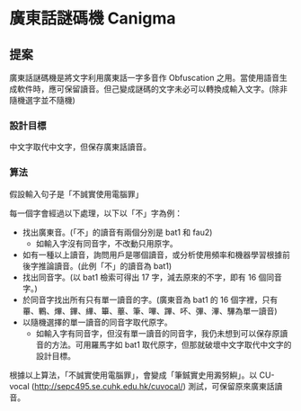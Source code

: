 # 廣東話謎碼機 Canigma
## 提案
廣東話謎碼機是將文字利用廣東話一字多音作 Obfuscation 之用。當使用語音生成軟件時，應可保留讀音。但己變成謎碼的文字未必可以轉換成輸入文字。(除非隨機選字並不隨機)

### 設計目標
中文字取代中文字，但保存廣東話讀音。

### 算法
假設輸入句子是「不誠實使用電腦罪」

每一個字會經過以下處理，以下以「不」字為例：

* 找出廣東音。(「不」的讀音有兩個分別是 bat1 和 fau2)
  * 如輸入字沒有同音字，不改動只用原字。
* 如有一種以上讀音，詢問用戶是哪個讀音，或分析使用頻率和機器學習根據前後字推論讀音。(此例「不」的讀音為 bat1)
* 找出同音字。(以 bat1 檢索可得出 17 字，減去原來的不字，即有 16 個同音字。)
* 於同音字找出所有只有單一讀音的字。(廣東音為 bat1 的 16 個字裡，只有罼、鷝、熚、鏎、縪、篳、蓽、筆、嗶、蹕、吥、彃、滭、驆為單一讀音)
* 以隨機選擇的單一讀音的同音字取代原字。
  * 如輸入字有同音字，但沒有單一讀音的同音字，我仍未想到可以保存原讀音的方法。可用羅馬字如 bat1 取代原字，但那就破壞中文字取代中文字的設計目標。

根據以上算法，「不誠實使用電腦罪」，會變成「筆鋮實史用澱努鱮」。以 CU-vocal (http://sepc495.se.cuhk.edu.hk/cuvocal/) 測試，可保留原來廣東話讀音。
